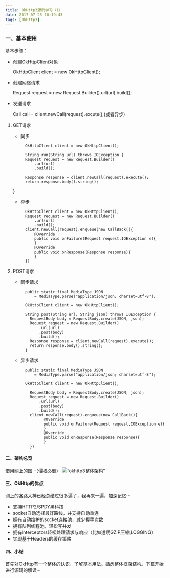 ```yaml
---
title: OkHttp3源码学习（1）
date: 2017-07-25 10:19:43
tags: [OkHttp3]
---
```



### 一、基本使用

基本步骤：

* 创建OkHttpClient对象
 
  OkHttpClient client = new OkHttpClient();
	
* 创建网络请求

  Request request = new Request.Builder().url(url).build();
  
* 发送请求

  Call call = client.newCall(request).excute();(或者异步)
	
	


1. GET请求
	* 同步
			
			OkHttpClient client = new OkHttpClient();
			
			String run(String url) throws IOException {
			Request request = new Request.Builder()
				.url(url)
				.build();
			
			Response response = client.newCall(request).execute();
			return response.body().string();
	}
			
	* 异步
	
			OkHttpClient client = new OkHttpClient();
			Request request = new Request.Builder()
				.url(url)
				.build();
			client.newCall(request).enqueue(new CallBack(){
				@Override
				public void onFailure(Request request,IOException e){
				}
				@Override
				public void onResponse(Response response){
				}
			})
			
			
2. POST请求
	* 同步请求
	
			public static final MediaType JSON
			    = MediaType.parse("application/json; charset=utf-8");
			
			OkHttpClient client = new OkHttpClient();
			
			String post(String url, String json) throws IOException {
			  RequestBody body = RequestBody.create(JSON, json);
			  Request request = new Request.Builder()
			      .url(url)
			      .post(body)
			      .build();
			  Response response = client.newCall(request).execute();
			  return response.body().string();
			}
			
	* 异步请求
			
			public static final MediaType JSON
			    = MediaType.parse("application/json; charset=utf-8");
			
			OkHttpClient client = new OkHttpClient();
			
			  RequestBody body = RequestBody.create(JSON, json);
			  Request request = new Request.Builder()
			      .url(url)
			      .post(body)
			      .build();
			  client.newCall(request).enqueue(new CallBack(){
			  		@Override
					public void onFailure(Request request,IOException e){
					}
					@Override
					public void onResponse(Response response){
					}
			  })
			  
			  
			  
#### 二、架构总览
借用网上的图···（侵权必删）
![“okhttp3整体架构”](http://ot29getcp.bkt.clouddn.com/images/okhttp3all.png)


#### 三、OkHttp的优点

网上的各路大神已经总结过很多遍了，我再来一遍，加深记忆···

* 支持HTTP2/SPDY黑科技
* socket自动选择最好路线，并支持自动重连
* 拥有自动维护的socket连接池，减少握手次数
* 拥有队列线程池，轻松写并发
* 拥有Interceptors轻松处理请求与响应（比如透明GZIP压缩,LOGGING）
* 实现基于Headers的缓存策略


#### 四、小结

首先对OkHttp有一个整体的认识，了解基本用法。熟悉整体框架结构。下篇开始进行源码的解读···



		
	   
	   